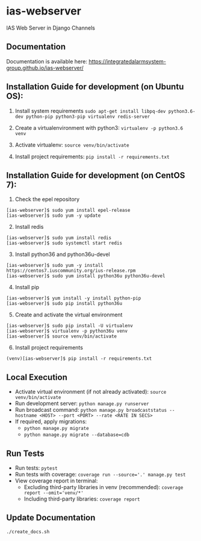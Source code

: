 # ias-webserver
IAS Web Server in Django Channels

## Documentation
Documentation is available here:
https://integratedalarmsystem-group.github.io/ias-webserver/

## Installation Guide for development (on Ubuntu OS):

  1. Install system requirements `sudo apt-get install libpq-dev python3.6-dev python-pip python3-pip virtualenv redis-server`

  2. Create a virtualenvironment with python3: `virtualenv -p python3.6 venv`

  3. Activate virtualenv: `source venv/bin/activate`

  4. Install project requirements: `pip install -r requirements.txt`

## Installation Guide for development (on CentOS 7):

  1. Check the epel repository
  ```
  [ias-webserver]$ sudo yum install epel-release
  [ias-webserver]$ sudo yum -y update
  ```

  2. Install redis
  ```
  [ias-webserver]$ sudo yum install redis
  [ias-webserver]$ sudo systemctl start redis
  ```

  3. Install python36 and python36u-devel
  ```
  [ias-webserver]$ sudo yum -y install https://centos7.iuscommunity.org/ius-release.rpm
  [ias-webserver]$ sudo yum install python36u python36u-devel
  ```

  4. Install pip
  ```
  [ias-webserver]$ yum install -y install python-pip
  [ias-webserver]$ sudo pip install python36u
  ```

  5. Create and activate the virtual environment
  ```
  [ias-webserver]$ sudo pip install -U virtualenv
  [ias-webserver]$ virtualenv -p python36u venv
  [ias-webserver]$ source venv/bin/activate
  ```

  6. Install project requirements
  ```
  (venv)[ias-webserver]$ pip install -r requirements.txt
  ```

## Local Execution
  * Activate virtual environment (if not already activated): `source venv/bin/activate`
  * Run development server: `python manage.py runserver`
  * Run broadcast command: `python manage.py broadcaststatus --hostname <HOST> --port <PORT> --rate <RATE IN SECS>`
  * If required, apply migrations:
    - `python manage.py migrate`
    - `python manage.py migrate --database=cdb`

## Run Tests
  * Run tests: `pytest`
  * Run tests with coverage: `coverage run --source='.' manage.py test`
  * View coverage report in terminal:
    * Excluding third-party libraries in venv (recommended): `coverage report --omit='venv/*'`
    * Including third-party libraries: `coverage report`

## Update Documentation
  `./create_docs.sh`
